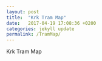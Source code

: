```yaml
---
layout: post
title:  "Krk Tram Map"
date:   2017-04-19 17:08:36 +0200
categories: jekyll update
permalink: /TramMap/
---
```


Krk Tram Map